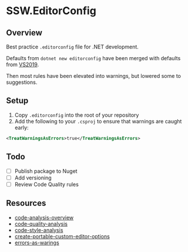 # SSW.EditorConfig

## Overview

Best practice `.editorconfig` file for .NET development.

Defaults from `dotnet new editorconfig` have been merged with defaults from [VS2019](https://docs.microsoft.com/en-us/dotnet/fundamentals/code-analysis/code-style-rule-options?view=vs-2019#example-editorconfig-file).

Then most rules have been elevated into warnings, but lowered some to suggestions.

## Setup

1. Copy `.editorconfig` into the root of your repository
2. Add the following to your `.csproj` to ensure that warnings are caught early:

```xml
<TreatWarningsAsErrors>true</TreatWarningsAsErrors>
```

## Todo

- [ ] Publish package to Nuget
- [ ] Add versioning
- [ ] Review Code Quality rules

## Resources

- [code-analysis-overview](https://learn.microsoft.com/en-us/dotnet/fundamentals/code-analysis/overview?tabs=net-7)
- [code-quality-analysis](https://learn.microsoft.com/en-us/dotnet/fundamentals/code-analysis/overview?tabs=net-7#code-quality-analysis)
- [code-style-analysis](https://learn.microsoft.com/en-us/dotnet/fundamentals/code-analysis/overview?tabs=net-7#code-style-analysis)
- [create-portable-custom-editor-options](https://learn.microsoft.com/en-us/visualstudio/ide/create-portable-custom-editor-options?view=vs-2022)
- [errors-as-warings](https://learn.microsoft.com/en-us/dotnet/csharp/language-reference/compiler-options/errors-warnings)
